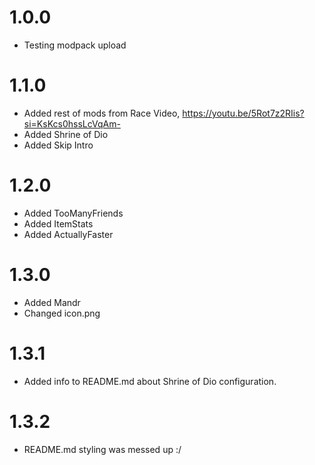 # 1.0.0 
- Testing modpack upload

# 1.1.0
- Added rest of mods from Race Video, https://youtu.be/5Rot7z2RIis?si=KsKcs0hssLcVqAm-
- Added Shrine of Dio 
- Added Skip Intro

# 1.2.0
- Added TooManyFriends
- Added ItemStats
- Added ActuallyFaster

# 1.3.0
- Added Mandr
- Changed icon.png

# 1.3.1
- Added info to README.md about Shrine of Dio configuration.

# 1.3.2
- README.md styling was messed up :/
